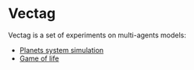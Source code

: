 Vectag
======

Vectag is a set of experiments on multi-agents models:
- [Planets system simulation](http://jgaffuri.github.io/Vectag/planets.html)
- [Game of life](http://jgaffuri.github.io/Vectag/gol.html)
